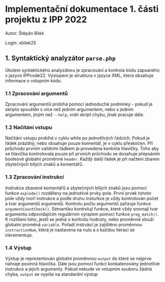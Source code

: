 # Implementační dokumentace 1. části projektu z IPP 2022
Autor: Štěpán Bílek

Login: xbilek25

## 1. Syntaktický analyzátor ```parse.php```
Úkolem syntaktického analyzátoru je zpracování a kontrola kódu zapsaného v jazyce IPPcode22. Výstupem je struktura v jazyce XML, která obsahuje informace o vstupním kódu.

### 1.1 Zpracování argumentů
Zpracování argumentů probíhá pomocí jednoduché podmínky - pokud je skripto spouštěn s více než jedním argumentem, nebo s jedním argumentem, jiným než ```--help```, vrátí skript chybu, jinak pracuje dále.

### 1.2 Načítání vstupu
Načítání vstupu probíhá v cyklu while po jednotlívých řádcích. Pokud je řádek prázdný, nebo obsahuje pouze komentář, je v cyklu přeskočen. Při průchodu prvním validním řádkem je provedena kontrola hlavičky. Toho aby se hlavička kontrolovala pouze při prvních průchodu se dosahuje přepsáním booleové globální proměnné ```header```. Každý další řádek je při načtení zbaven zbytečných bílých znaků a komentářů.

### 1.3 Zpracování instrukcí
Instrukce zbavené komentářů a zbytečných bílých znaků jsou pomocí funkce ```explode()``` rozděleny na jednotlivé prvky pole. První prvek tohoto pole vždy tvoří instrukce a podle druhu insturkce je vždy kontrolován počet a tvar argumentů argumentů. Kontrolu počtu argumentů zařizuje funkce ```argumentCountCheck()```. Sémantiku kontrolují funkce, které vždy srovnají tvar argumentu odpovídajícím regulárním výrazem pomocí funkce ```preg_match()```. K rozlíšení toho, jestli se jedná o kontrolu hodnoty, nebo proměnné slouží globalní proměná ```variable```. Pořadí instrukcí je zajištěno proměnnou ```instructionNum```, která je nastavena na nulu a s každou iterací se inkrementuje.

### 1.4 Výstup
Výstup je reprezentován globální proměnnou ```output``` do které se nejprve nahraje povinná hlavička. Dále jsou pomocí funkcí konkatenovány jednotlivé instrukce a jejich argumenty. Pokud nebude ve vstupním souboru žádná chyba, ```output``` se vypíše na standardní výstup
